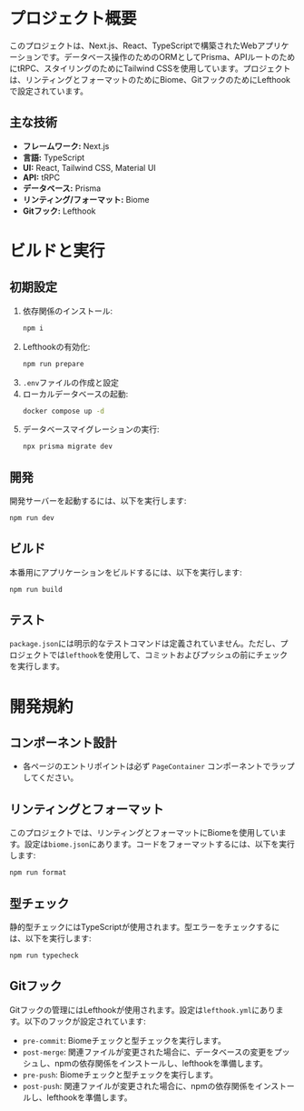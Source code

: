 # プロジェクト概要

このプロジェクトは、Next.js、React、TypeScriptで構築されたWebアプリケーションです。データベース操作のためのORMとしてPrisma、APIルートのためにtRPC、スタイリングのためにTailwind CSSを使用しています。プロジェクトは、リンティングとフォーマットのためにBiome、GitフックのためにLefthookで設定されています。

## 主な技術

- **フレームワーク:** Next.js
- **言語:** TypeScript
- **UI:** React, Tailwind CSS, Material UI
- **API:** tRPC
- **データベース:** Prisma
- **リンティング/フォーマット:** Biome
- **Gitフック:** Lefthook

# ビルドと実行

## 初期設定

1.  依存関係のインストール:
    ```bash
    npm i
    ```
2.  Lefthookの有効化:
    ```bash
    npm run prepare
    ```
3.  `.env`ファイルの作成と設定
4.  ローカルデータベースの起動:
    ```bash
    docker compose up -d
    ```
5.  データベースマイグレーションの実行:
    ```bash
    npx prisma migrate dev
    ```

## 開発

開発サーバーを起動するには、以下を実行します:

```bash
npm run dev
```

## ビルド

本番用にアプリケーションをビルドするには、以下を実行します:

```bash
npm run build
```

## テスト

`package.json`には明示的なテストコマンドは定義されていません。ただし、プロジェクトでは`lefthook`を使用して、コミットおよびプッシュの前にチェックを実行します。

# 開発規約

## コンポーネント設計

- 各ページのエントリポイントは必ず `PageContainer` コンポーネントでラップしてください。

## リンティングとフォーマット

このプロジェクトでは、リンティングとフォーマットにBiomeを使用しています。設定は`biome.json`にあります。コードをフォーマットするには、以下を実行します:

```bash
npm run format
```

## 型チェック

静的型チェックにはTypeScriptが使用されます。型エラーをチェックするには、以下を実行します:

```bash
npm run typecheck
```

## Gitフック

Gitフックの管理にはLefthookが使用されます。設定は`lefthook.yml`にあります。以下のフックが設定されています:

- `pre-commit`: Biomeチェックと型チェックを実行します。
- `post-merge`: 関連ファイルが変更された場合に、データベースの変更をプッシュし、npmの依存関係をインストールし、lefthookを準備します。
- `pre-push`: Biomeチェックと型チェックを実行します。
- `post-push`: 関連ファイルが変更された場合に、npmの依存関係をインストールし、lefthookを準備します。
